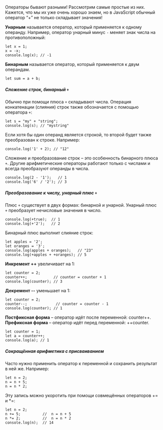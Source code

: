 Операторы бывают разными! Рассмотрим самые простые из них. Кажется, что мы их уже очень хорошо знаем, но в JavaScript обычный оператор “+” не только складывает значения!

**Унарным** называется оператор, который применяется к одному операнду. Например, оператор унарный минус `-` меняет знак числа на противоположный:
```
let x = 1;
x = -x;
console.log(x); // -1
```
**Бинарным** называется оператор, который применяется к двум операндам.
```
let sum = a + b;
```
##### Сложение строк, бинарный `+`

Обычно при помощи плюса `+` складывают числа. 
Операция конкатенации (слияния) строк также обозначается с помощью оператора `+`:
```
let s = "my" + "string";
console.log(s); // "mystring"
```
Если хотя бы один операнд является строкой, то второй будет также преобразован к строке. Например:
```
console.log('1' + 2); // "12"
```
Сложение и преобразование строк – это особенность бинарного плюса `+`. Другие арифметические операторы работают только с числами и всегда преобразуют операнды в числа.
```
console.log(2 - '1');   // 1
console.log('6' / '2'); // 3
```
##### Преобразование к числу, унарный плюс `+`

Плюс `+` существует в двух формах: бинарной и унарной. Унарный плюс `+` преобразует нечисловые значения в число.
```
console.log(+true);  // 1
console.log(+'2');   // 2
```
Бинарный плюс выполнит слияние строк:
```
let apples = '2';
let oranges = '3';
console.log(apples + oranges);   // "23"
console.log(+apples + +oranges); // 5
```
**Инкремент ++** увеличивает на 1:
```
let counter = 2;
counter++;            // counter = counter + 1
console.log(counter); // 3
```
**Декремент --** уменьшает на 1:
```
let counter = 2;
counter--;             // counter = counter - 1
console.log(counter); // 1
```
**Постфиксная форма** –  оператор идёт после переменной:  counter++.
**Префиксная форма** – оператор идёт перед переменной:  ++counter.
```
let counter = 1;
let a = counter++; 
console.log(a); // 1
```
##### Сокращённая арифметика с присваиванием

Часто нужно применить оператор к переменной и сохранить результат в ней же. Например:
```
let n = 2;
n = n + 5;
n = n * 2;
```
Эту запись можно укоротить при помощи совмещённых операторов += и *=:
```
let n = 2;
n += 5;          //  n = n + 5
n *= 2;          //  n = n * 2
console.log(n);  // 14
```
